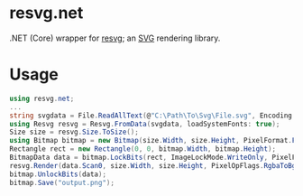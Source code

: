 # resvg.net

.NET (Core) wrapper for [resvg](https://github.com/linebender/resvg); an [SVG](https://en.wikipedia.org/wiki/Scalable_Vector_Graphics) rendering library.

# Usage

```csharp
using resvg.net;
...
string svgdata = File.ReadAllText(@"C:\Path\To\Svg\File.svg", Encoding.UTF8);
using Resvg resvg = Resvg.FromData(svgdata, loadSystemFonts: true);
Size size = resvg.Size.ToSize();
using Bitmap bitmap = new Bitmap(size.Width, size.Height, PixelFormat.Format32bppPArgb);
Rectangle rect = new Rectangle(0, 0, bitmap.Width, bitmap.Height);
BitmapData data = bitmap.LockBits(rect, ImageLockMode.WriteOnly, PixelFormat.Format32bppPArgb);
resvg.Render(data.Scan0, size.Width, size.Height, PixelOpFlags.RgbaToBgra);
bitmap.UnlockBits(data);
bitmap.Save("output.png");
```
